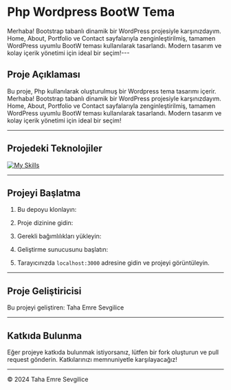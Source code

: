 
# Php Wordpress BootW Tema

Merhaba! Bootstrap tabanlı dinamik bir WordPress projesiyle karşınızdayım. Home, About, Portfolio ve Contact sayfalarıyla zenginleştirilmiş, tamamen WordPress uyumlu BootW teması kullanılarak tasarlandı. Modern tasarım ve kolay içerik yönetimi için ideal bir seçim!---

## Proje Açıklaması

Bu proje, Php kullanılarak oluşturulmuş bir Wordpress tema tasarımı içerir. Merhaba! Bootstrap tabanlı dinamik bir WordPress projesiyle karşınızdayım. Home, About, Portfolio ve Contact sayfalarıyla zenginleştirilmiş, tamamen WordPress uyumlu BootW teması kullanılarak tasarlandı. Modern tasarım ve kolay içerik yönetimi için ideal bir seçim!

---

## Projedeki Teknolojiler
[![My Skills](https://skillicons.dev/icons?i=html,css,bootstrap,js,angular,ts)](https://skillicons.dev)

---

## Projeyi Başlatma

1. Bu depoyu klonlayın:


2. Proje dizinine gidin:


3. Gerekli bağımlılıkları yükleyin:


4. Geliştirme sunucusunu başlatın:


5. Tarayıcınızda `localhost:3000` adresine gidin ve projeyi görüntüleyin.

---

## Proje Geliştiricisi

Bu projeyi geliştiren: Taha Emre Sevgilice

---

## Katkıda Bulunma

Eğer projeye katkıda bulunmak istiyorsanız, lütfen bir fork oluşturun ve pull request gönderin. Katkılarınızı memnuniyetle karşılayacağız!

---

© 2024 Taha Emre Sevgilice


